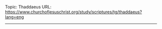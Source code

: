 Topic: Thaddaeus
URL: https://www.churchofjesuschrist.org/study/scriptures/tg/thaddaeus?lang=eng

---

